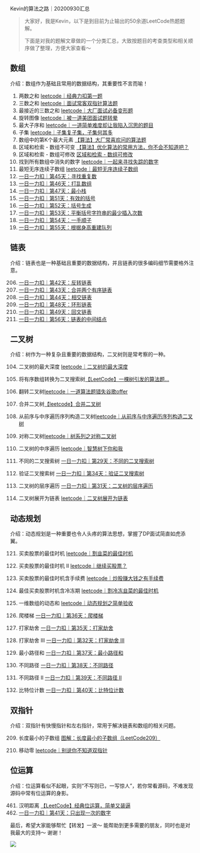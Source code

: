 Kevin的算法之路｜20200930汇总

> 大家好，我是Kevin，以下是到目前为止输出的50余道LeetCode热题题解。
>
> 下面是对我的题解文章做的一个分类汇总，大致按题目的考查类型和相关顺序做了整理，方便大家查看～ 



## 数组

介绍：数组作为基础且常用的数据结构，其重要性不言而喻！



1. 两数之和 [leetcode｜经典力扣第一题](https://mp.weixin.qq.com/s/sTicB9IgCZxVhe53j7nsCA)
2. 三数之和 [leetcode｜面试常客双指针算法题](https://mp.weixin.qq.com/s/2czJg7xt004ugRE9NfhSwg)
3. 最接近的三数之和 [leetcode｜大厂面试必备变形题](https://mp.weixin.qq.com/s/vg7Va9D0U-Op44x4teMm9w)
4. 旋转图像 [leetcode｜被一道美团面试题转晕](https://mp.weixin.qq.com/s/DLhCfmeocJk8LYqBp5nYXg)
5. 最大子序和 [leetcode｜一道简单难度却让我陷入沉思的题目](https://mp.weixin.qq.com/s/IPSSEJkHc6lumQbYRY5hgg)
6. 子集 [leetcode｜子集复子集，子集何其多](https://mp.weixin.qq.com/s/O0DGXd7wdqg3Xv7gCKFv_g)
7. 数组中的第K个最大元素 [【算法】大厂常喜欢问的算法题](https://mp.weixin.qq.com/s/AKE5HssaJV4QO2sJyzMVZg)
8. 区域和检索 - 数组不可变 [【算法】优化算法的常用方法，你不会不知道吧？](https://mp.weixin.qq.com/s/Xpl0xTMAVfJeOV3U_JlrxQ)
9. 区域和检索 - 数组可修改 [区域和检索 - 数组可修改](https://mp.weixin.qq.com/s/ABt8zy5Igrcj1WzbKl8qHw)
10. 找到所有数组中消失的数字 [leetcode｜一起来寻找失踪的数字](https://mp.weixin.qq.com/s/-tGAVLmZMvXGZGn4EHqX2w)
581. 最短无序连续子数组 [leetcode｜最短无序连续子数组](https://mp.weixin.qq.com/s/MmaG88li3VOXbGIfvPLwRA)
12. [一日一力扣｜第45天：寻找重复数](https://mp.weixin.qq.com/s/NY7ZGRJgKTwsF983vqhNow)
13. [一日一力扣｜第46天：打乱数组](https://mp.weixin.qq.com/s/Ve9TBW8OAPpHfxC-8S6ytA)
14. [一日一力扣｜第47天：最小栈](https://mp.weixin.qq.com/s/r-Dv5hcR5VAhskupJP4pYA)
15. [一日一力扣｜第51天：有效的括号](https://mp.weixin.qq.com/s/YnNgqISzb3sHSLnAfOOfLw)
16. [一日一力扣｜第52天：括号生成](https://mp.weixin.qq.com/s/aO-1SowHO0R6JvA4t6RvDA)
17. [一日一力扣｜第53天：平衡括号字符串的最少插入次数](https://mp.weixin.qq.com/s/aC58TfS6xuRCqSIOJkzFtQ)
18. [一日一力扣｜第54天：一手顺子](https://mp.weixin.qq.com/s/yGG0s6iOUA1qrwUWOrDzZw)
19. [一日一力扣｜第55天：根据身高重建队列](https://mp.weixin.qq.com/s/_VcpYScurYHBNba95bXnMQ)



## 链表

介绍：链表也是一种基础且重要的数据结构，并且链表的很多编码细节需要格外注意。

206. [一日一力扣｜第42天：反转链表](https://mp.weixin.qq.com/s/IVI1Wctf5-0u7dvPPqxQnw)
207. [一日一力扣｜第43天：合并两个有序链表](https://mp.weixin.qq.com/s/H_hzNaZzAC5URceOyENMnQ)
208. [一日一力扣｜第44天：相交链表](https://mp.weixin.qq.com/s/iJwjQ5U_-8QUJoQ3DtJIgg)
209. [一日一力扣｜第48天：环形链表](https://mp.weixin.qq.com/s/ki69C3Z3Lc6NlIKO74gRfg)
210. [一日一力扣｜第49天：回文链表](https://mp.weixin.qq.com/s/AnpDP3mkfFMabU2mMiNg_g)
211. [一日一力扣｜第56天：链表的中间结点](https://mp.weixin.qq.com/s/Y1tg3K_6du8PrBOCGDoLSA)



## 二叉树

介绍：树作为一种复杂且重要的数据结构，二叉树则是常考察的一种。



104. 二叉树的最大深度 [leetcode｜二叉树的最大深度](https://mp.weixin.qq.com/s/he_k9OjFhXs9AV6bu4YcWg)

108. 将有序数组转换为二叉搜索树[【LeetCode】一棵树引发的算法题...](https://mp.weixin.qq.com/s/E_9qgaj4jvCaPDun8xRe0Q)

226. 翻转二叉树[leetcode｜一道算法题错失谷歌offer](https://mp.weixin.qq.com/s/Oogfc-YzfxQd9WoHbt-b1w)

617. 合并二叉树[【leetcode】合并二叉树](https://mp.weixin.qq.com/s/vsUtz82efkfeUnSl4HvgaA)

105. 从前序与中序遍历序列构造二叉树[leetcode｜从前序与中序遍历序列构造二叉树](https://mp.weixin.qq.com/s/SNfLHNXK9y1aP93m2RJ7RQ)

101. 对称二叉树[leetcode｜树系列之对称二叉树](https://mp.weixin.qq.com/s/MBerH2vWpW0LP6vPoLlELg)

94. 二叉树的中序遍历 [leetcode｜智慧树下你和我](https://mp.weixin.qq.com/s/1p7ed_PwC_ctIOW8sFJ-nw)

96. 不同的二叉搜索树 [一日一力扣｜第29天：不同的二叉搜索树](https://mp.weixin.qq.com/s/gDieToWWZJrI8RHkQ98brQ)

98. 验证二叉搜索树 [一日一力扣｜第34天：验证二叉搜索树](https://mp.weixin.qq.com/s/ZvaNb-pteGdDNmsZNDPcHQ)

102. 二叉树的层序遍历 [一日一力扣｜第31天：二叉树的层序遍历](https://mp.weixin.qq.com/s/Gb9bg04PMR4mwM2ZET8HnA)

114. 二叉树展开为链表 [leetcode｜二叉树展开为链表](https://mp.weixin.qq.com/s/4PNuVEgXJpCWgzVl35eQ2g)



## 动态规划

介绍：动态规划是一种重要也令人头疼的算法思想，掌握了DP面试简直如虎添翼。



121. 买卖股票的最佳时机 [leetcode｜割韭菜的最佳时机](https://mp.weixin.qq.com/s/TToBcRQaDjRoWs-yMv1o8A)

122. 买卖股票的最佳时机 II [leetcode｜继续买股票？](https://mp.weixin.qq.com/s/Wts7q5KlsgiTE_9YlN45NQ)

714. 买卖股票的最佳时机含手续费 [leetcode｜炒股赚大钱之有手续费](https://mp.weixin.qq.com/s/3r-rfXL3vVvnx-oUmB5vGw)

309. 最佳买卖股票时机含冷冻期 [leetcode｜割冷冻韭菜的最佳时机](https://mp.weixin.qq.com/s/TToBcRQaDjRoWs-yMv1o8A)

1480. 一维数组的动态和 [leetcode｜动态规划之简单验收](https://mp.weixin.qq.com/s/dAyLfX9Ydyjft9i2OVKk2A)

70. 爬楼梯 [一日一力扣｜第36天：爬楼梯](https://mp.weixin.qq.com/s/muHOruDwMyAwt6DJZU9Ofg)

198. 打家劫舍 [一日一力扣｜第35天：打家劫舍](https://mp.weixin.qq.com/s/w30xNXVDPkJ0mpNe5TfnQA)

337. 打家劫舍 III [一日一力扣｜第32天：打家劫舍 III](https://mp.weixin.qq.com/s/u4U3c1gi5htuhou-Hxu1Hg)

64. 最小路径和 [一日一力扣｜第37天：最小路径和](https://mp.weixin.qq.com/s/zy8TYe3qwrZa0imUR9j7Qg)

62. 不同路径 [一日一力扣｜第38天：不同路径](https://mp.weixin.qq.com/s/bNnF8irwaoILssoYJqAThQ)

63. 不同路径 II [一日一力扣｜第39天：不同路径 II](https://mp.weixin.qq.com/s/lNgzWM5V3n-frSxOKRaopA)

338. 比特位计数 [一日一力扣｜第40天：比特位计数](https://mp.weixin.qq.com/s/GvPAIhQ9saFByOLs-M4JNA)



## 双指针

介绍：双指针有快慢指针和左右指针，常用于解决链表和数组的相关问题。



209. 长度最小的子数组 [图解：长度最小的子数组（LeetCode209）](https://mp.weixin.qq.com/s/Pn5FPy9e0nEZHJCelO-KjA)

283. 移动零 [leetcode｜别说你不知道双指针](https://mp.weixin.qq.com/s/vIjCg8ouhrYFIstcE8eGBA)



## 位运算

介绍：位运算看似不起眼，实则“不写则已，一写惊人”，若你常看源码，不难发现源码中常有位运算的身影。



461. 汉明距离 [【LeetCode】经典位运算，简单又装逼](https://mp.weixin.qq.com/s/62Uwr4RidtVbfAqsM7ZQHA)
462. [一日一力扣｜第41天：只出现一次的数字](https://mp.weixin.qq.com/s/Z-xiR-LsF2zh47AJ1tKerw)



最后，希望大家能够帮忙【转发】一波～ 能帮助到更多需要的朋友，同时也是对我最大的支持～ 谢谢！



![](http://goleetcode.ifree258.top/20200705.gif)

